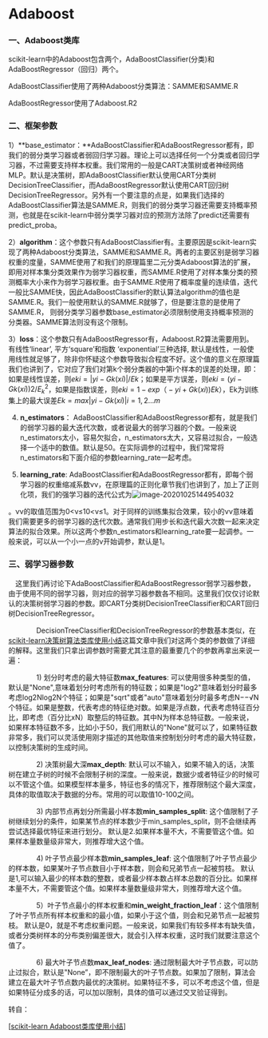 # Adaboost

### 一、Adaboost类库

scikit-learn中的Adaboost包含两个，AdaBoostClassifier(分类)和AdaBoostRegressor（回归）两个。

AdaBoostClassifier使用了两种Adaboost分类算法：SAMME和SAMME.R

AdaBoostRegressor使用了Adaboost.R2

### 二、框架参数

1）**base_estimator：**AdaBoostClassifier和AdaBoostRegressor都有，即我们的弱分类学习器或者弱回归学习器。理论上可以选择任何一个分类或者回归学习器，不过需要支持样本权重。我们常用的一般是CART决策树或者神经网络MLP。默认是决策树，即AdaBoostClassifier默认使用CART分类树DecisionTreeClassifier，而AdaBoostRegressor默认使用CART回归树DecisionTreeRegressor。另外有一个要注意的点是，如果我们选择的AdaBoostClassifier算法是SAMME.R，则我们的弱分类学习器还需要支持概率预测，也就是在scikit-learn中弱分类学习器对应的预测方法除了predict还需要有predict_proba。

2）**algorithm**：这个参数只有AdaBoostClassifier有。主要原因是scikit-learn实现了两种Adaboost分类算法，SAMME和SAMME.R。两者的主要区别是弱学习器权重的度量，SAMME使用了和我们的原理篇里二元分类Adaboost算法的扩展，即用对样本集分类效果作为弱学习器权重，而SAMME.R使用了对样本集分类的预测概率大小来作为弱学习器权重。由于SAMME.R使用了概率度量的连续值，迭代一般比SAMME快，因此AdaBoostClassifier的默认算法algorithm的值也是SAMME.R。我们一般使用默认的SAMME.R就够了，但是要注意的是使用了SAMME.R， 则弱分类学习器参数base_estimator必须限制使用支持概率预测的分类器。SAMME算法则没有这个限制。

3）**loss**：这个参数只有AdaBoostRegressor有，Adaboost.R2算法需要用到。有线性‘linear’, 平方‘square’和指数 ‘exponential’三种选择, 默认是线性，一般使用线性就足够了，除非你怀疑这个参数导致拟合程度不好。这个值的意义在原理篇我们也讲到了，它对应了我们对第k个弱分类器的中第i个样本的误差的处理，即：如果是线性误差，则$eki=|yi−Gk(xi)|/Ek$；如果是平方误差，则$eki=(yi−Gk(xi))2/E^2_k$，如果是指数误差，则$eki=1−exp（−yi+Gk(xi))Ek）$，Ek为训练集上的最大误差$Ek=max|yi−Gk(xi)|i=1,2...m$

4) **n_estimators**： AdaBoostClassifier和AdaBoostRegressor都有，就是我们的弱学习器的最大迭代次数，或者说最大的弱学习器的个数。一般来说n_estimators太小，容易欠拟合，n_estimators太大，又容易过拟合，一般选择一个适中的数值。默认是50。在实际调参的过程中，我们常常将n_estimators和下面介绍的参数learning_rate一起考虑。

5) **learning_rate**:  AdaBoostClassifier和AdaBoostRegressor都有，即每个弱学习器的权重缩减系数νν，在原理篇的正则化章节我们也讲到了，加上了正则化项，我们的强学习器的迭代公式为![image-20201025144954032](https://gitee.com/karlhan/picgo/raw/master/img//image-20201025144954032.png)

。νν的取值范围为0<ν≤10<ν≤1。对于同样的训练集拟合效果，较小的νν意味着我们需要更多的弱学习器的迭代次数。通常我们用步长和迭代最大次数一起来决定算法的拟合效果。所以这两个参数n_estimators和learning_rate要一起调参。一般来说，可以从一个小一点的ν开始调参，默认是1。

### 三、弱学习器参数

　这里我们再讨论下AdaBoostClassifier和AdaBoostRegressor弱学习器参数，由于使用不同的弱学习器，则对应的弱学习器参数各不相同。这里我们仅仅讨论默认的决策树弱学习器的参数。即CART分类树DecisionTreeClassifier和CART回归树DecisionTreeRegressor。

　　　　DecisionTreeClassifier和DecisionTreeRegressor的参数基本类似，在[scikit-learn决策树算法类库使用小结](http://www.cnblogs.com/pinard/p/6056319.html)这篇文章中我们对这两个类的参数做了详细的解释。这里我们只拿出调参数时需要尤其注意的最重要几个的参数再拿出来说一遍：

　　　　1) 划分时考虑的最大特征数**max_features**: 可以使用很多种类型的值，默认是"None",意味着划分时考虑所有的特征数；如果是"log2"意味着划分时最多考虑log2Nlog2N个特征；如果是"sqrt"或者"auto"意味着划分时最多考虑N−−√N个特征。如果是整数，代表考虑的特征绝对数。如果是浮点数，代表考虑特征百分比，即考虑（百分比xN）取整后的特征数。其中N为样本总特征数。一般来说，如果样本特征数不多，比如小于50，我们用默认的"None"就可以了，如果特征数非常多，我们可以灵活使用刚才描述的其他取值来控制划分时考虑的最大特征数，以控制决策树的生成时间。

　　　　2) 决策树最大深**max_depth**: 默认可以不输入，如果不输入的话，决策树在建立子树的时候不会限制子树的深度。一般来说，数据少或者特征少的时候可以不管这个值。如果模型样本量多，特征也多的情况下，推荐限制这个最大深度，具体的取值取决于数据的分布。常用的可以取值10-100之间。

　　　　3) 内部节点再划分所需最小样本数**min_samples_split**: 这个值限制了子树继续划分的条件，如果某节点的样本数少于min_samples_split，则不会继续再尝试选择最优特征来进行划分。 默认是2.如果样本量不大，不需要管这个值。如果样本量数量级非常大，则推荐增大这个值。

　　　　4) 叶子节点最少样本数**min_samples_leaf**: 这个值限制了叶子节点最少的样本数，如果某叶子节点数目小于样本数，则会和兄弟节点一起被剪枝。 默认是1,可以输入最少的样本数的整数，或者最少样本数占样本总数的百分比。如果样本量不大，不需要管这个值。如果样本量数量级非常大，则推荐增大这个值。

　　　　5）叶子节点最小的样本权重和**min_weight_fraction_leaf**：这个值限制了叶子节点所有样本权重和的最小值，如果小于这个值，则会和兄弟节点一起被剪枝。 默认是0，就是不考虑权重问题。一般来说，如果我们有较多样本有缺失值，或者分类树样本的分布类别偏差很大，就会引入样本权重，这时我们就要注意这个值了。

　　　　6) 最大叶子节点数**max_leaf_nodes**: 通过限制最大叶子节点数，可以防止过拟合，默认是"None”，即不限制最大的叶子节点数。如果加了限制，算法会建立在最大叶子节点数内最优的决策树。如果特征不多，可以不考虑这个值，但是如果特征分成多的话，可以加以限制，具体的值可以通过交叉验证得到。

 

转自：

[[scikit-learn Adaboost类库使用小结](https://www.cnblogs.com/pinard/p/6136914.html)]